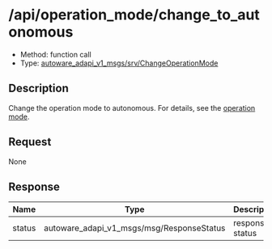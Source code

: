 <!-- This file is generated by a tool. Do not edit directly. -->

# /api/operation_mode/change_to_autonomous

- Method: function call
- Type: [autoware_adapi_v1_msgs/srv/ChangeOperationMode](../../../types/autoware_adapi_v1_msgs/srv/change_operation_mode.md)

## Description

Change the operation mode to autonomous. For details, see the [operation mode](./index.md).

## Request

None

## Response

| Name   | Type                                      | Description     |
| ------ | ----------------------------------------- | --------------- |
| status | autoware_adapi_v1_msgs/msg/ResponseStatus | response status |
